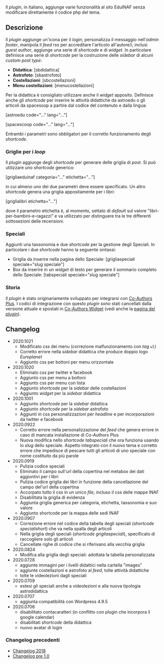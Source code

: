 Il *plugin*, in italiano, aggiunge varie funzionalità al sito EduINAF senza modificare direttamente il codice php del tema.

## Descrizione

Il *plugin* aggiunge un'icona per il *login*, personalizza il messaggio nell'*admin footer*, manipola il *feed rss* per accreditare l'articolo all'autore/i, inclusi *guest author*, aggiunge una serie di *shortcode* e di *widget*.
In particolare definisce una serie di *shortcode* per la costruzione delle *sidebar* di alcuni *custom post type*:

* **Didattica**: [sbdidattica]
* **Astrofoto**: [sbastrofoto]
* **Costellazioni**: [sbcostellazioni]
* **Menu costellazioni**: [menucostellazioni]

Per la didattica è consigliato utilizzare anche il *widget* apposito.
Definisce anche gli *shortcode* per inserire le attività didattiche da astroedu o gli articoli da spacesoop a partire dal codice del contenuto e dalla lingua:

[astroedu code="..." lang="..."]

[spacescoop code="..." lang="..."]

Entrambi i parametri sono obbligatori per il corretto funzionamento degli *shortcode*.

### Griglie per i *loop*

Il *plugin* aggiunge degli *shortcode* per generare delle griglia di *post*. Si può utilizzare uno *shortcode* generico:

[grigliaeduinaf categoria="..." etichetta="..."]

in cui almeno uno dei due parametri deve essere specificato.
Un altro *shortcode* genera una griglia appositamente per i libri:

[griglialibri etichetta="..."]

dove il parametro etichetta è, al momento, settato di *default* sul valore "libri-per-bambini-e-ragazzi" e va utilizzato per distinguere tra le tre differenti sottosezioni delle recensioni.

### Speciali

Aggiunti una tassonomia e due *shortcode* per la gestione degli Speciali. In particolare i due *shortcode* hanno la seguente sintassi:

* Griglia da inserire nella pagina dello Speciale: [grigliaspeciali speciale="slug speciale"]
* Box da inserire in un *widget* di testo per generare il sommario completo dello Speciale: [tabspeciali speciale="slug speciale"]

### Storia

Il *plugin* è stato originariamente sviluppato per integrarsi con [Co-Authors Plus](https://wordpress.org/plugins/co-authors-plus/). I codici di integrazione con questo *plugin* sono stati cancellati dalla versione attuale e spostati in [Co-Authors Widget](https://wordpress.org/plugins/widget-for-co-authors/) (vedi anche la [pagina del *plugin*](https://ulaulaman.github.io/widget-for-co-authors/)).

## Changelog
* 2020.1021
  * Modificato css dei menu (correzione malfunzionamento con *tag* <code>ul</code>)
  * Corretto errore nella *sidebar* didattica che produce doppio logo *Europlanet*
  * Aggiunto css per bottoni per menu orizzontale
* 2020.1020
  * Eliminato css per twitter e facebook
  * Aggiunto css per menu a bottoni
  * Aggiunto css per menu con lista
  * Aggiunto *shortcode* per la *sidebar* delle costellazioni
  * Aggiunto *widget* per la *sidebar* didattica
* 2020.1001
  * Aggiunto *shortcode* per la *sidebar* didattica
  * Aggiunto *shortcode* per la *sidebar* astrofoto
  * Aggiunti in css personalizzazioni per *headline* e per incorporazioni da twitter e facebook
* 2020.0922
  * Corretto errore nella personalizzazione del *feed* che genera errore in caso di mancata installazione di Co-Authors Plus
  * Nuova modifica nello *shortcode tabspeciali* che ora funziona usando lo *slug* dello speciale. Aspetto integrato con il nuovo tema e corretto errore che impedisce di pescare tutti gli articoli di uno speciale con nome costituito da più parole
* 2020.0919
  * Pulizia codice speciali
  * Eliminato il campo sull'url della copertina nel metabox dei dati aggiuntivi per i libri
  * Pulizia codice griglia dei libri in funzione della cancellazione del campo del'url della copertina
  * Accorpato tutto il css in un unico *file*, incluso il css delle mappe INAF
  * Disabilitata la griglia di evidenza
  * Aggiunta griglia generica per categoria, etichetta, tassonomia e suo valore
  * Aggiunto shortcode per la mappa delle sedi INAF
* 2020.0907
  * Correzione errore nel codice della tabella degli speciali (*shortcode specialishort*) che va nella spalla degli articoli
  * Nella griglia degli speciali (*shortcode grigliaspeciali*), specificato di raccogliere solo gli articoli
  * Cancellate righe di codice che si riferivano alla vecchia griglia
* 2020.0824
  * Modifca alla griglia degli speciali: adottata la tabella personalizzata
* 2020.0728
  * aggiunte immagini per i livelli didattici nella cartella "images"
  * aggiunte costellazioni e astrofoto al *feed*, tolte attività didattiche
  * tolte le videolezioni dagli speciali
* 2020.0709
  * estesi gli speciali anche a videolezioni e alla nuova tipologia astrodidattica
* 2020.0707
  * aggiunta compatibilità con Wordpress 4.9.5
* 2020.0706
  * disabilitato contacaratteri (in conflitto con plugin che incorpora il google calendar)
  * disabilitati *shortcode* della didattica
  * nuovo avatar di login

### Changelog precedenti

* [Changelog 2018](https://github.com/ulaulaman/eduinaf/blob/master/changelog2018.md)
* [Changelog pre 1.0](https://github.com/ulaulaman/eduinaf/blob/master/changelog01.md)
